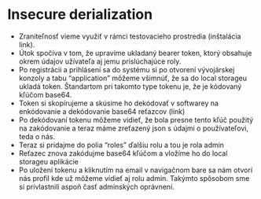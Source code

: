 # Insecure derialization

- Zraniteľnosť vieme využiť v rámci testovacieho prostredia (inštalácia link).
- Útok spočíva v tom, že upravíme ukladaný bearer token, ktorý obsahuje okrem údajov užívateľa aj jemu prislúchajúce roly.
- Po registrácii a prihlásení sa do systému si po otvorení vývojárskej konzoly a tabu “application” môžeme všimnúť, že sa do local storageu ukladá token. Štandartom pri takomto type tokenu je, že je kódovaný kľúčom base64.
- Token si skopírujeme a skúsime ho dekódovať v softwarey na enkódovanie a dekódovanie base64 reťazcov (link)
- Po dekódovaní tokenu môžeme vidieť, že bola presne tento kľúč použitý na zakódovanie a teraz máme zreťazený json s údajmi o používateľovi, teda o nás.
- Teraz si pridajme do polia “roles” ďalšiu rolu a tou je rola admin
- Reťazec znova zakódujme base64 kľúčom a vložíme ho do local storageu aplikácie
- Po uložení tokenu a kliknutím na email v navigačnom bare sa nám otvorí nás profil kde už môžeme vidieť aj rolu admin. Takýmto spôsobom sme si privlastnili aspoň časť adminských oprávnení.